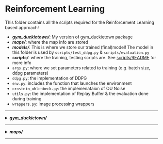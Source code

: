# Reinforcement Learning
This folder contains all the scripts required for the Reinforcement Learning based approach! 

- **<i>gym_duckietown/</i>**: My version of gym_duckietown package
- **<i>maps/</i>**: where the map info are stored 
- **<i>models/</i>**: This is where we store our trained (final)model! The model in this folder is used by `scripts/test_ddpg.py` & `scripts/evaluation.py`
- **<i>scripts/</i>**: where the training, testing scripts are. See [scripts/README](scripts/README.md) for more info
- `args.py`: where we set parameters related to training (e.g. batch size, ddpg parameters)
- `ddpg.py`: the implementation of DDPG
- `env.py`: includes the function that launches the environment
- `ornstein_uhlenbeck.py`: the implemenataion of OU Noise
- `utils.py`: the implementation of Replay Buffer & the evaluation done during training
- `wrappers.py`: image processing wrappers
  
--------------------------------------------------
<details>
<summary><b><i>gym_duckietown/</i></b></summary>

`gym_duckietown` is a Python package build on top of OpenAI's Gym. It is basically "the Simulator". You can find all the
scripts that creates the simulator; its physics, maps, objects, etc. This simulator was created as part of work done at [Mila](https://mila.quebec/).
The latest version of `gym_duckietown` can be found [on this link](https://github.com/duckietown/gym-duckietown/tree/daffy).
 
But in this folder I edited some scripts for my approach: `simulator.py` & `graphics.py`, to be specific. Here's my approach:
- **Sensor lines:** 

    The idea is to 'attach' distance sensors to the car where the sensor readings will correspond to the distance between
    the car and the center of the lane. Please refer to the following figure:
    ![](../tutorials/images/sensors.png)
    
    

- **Reward Function:**




</details>

--------------------------------------------------
<details>
<summary><b><i>maps/</i></b></summary>

This is where we store our maps in which our RL agent will learn driving!
```shell script
tree challenge-aido_RL-IL/duckietown_rl/maps
``` 
![show maps](../tutorials/images/duckietown_rl-maps.png)

We see that there are only 3 maps in this folder. That's because these are the most reasonable maps amongst the others, in my opinion.
Because these maps do not have any other car/duckiebot or any pedestrian. At the same time, they have all the features
required for learning how to drive; turns, straight roads, zigzags, etc. But these are not the only maps available within
the environment: see [tutorials/maps](../tutorials/maps) for more info.

</details>

--------------------------------------------------